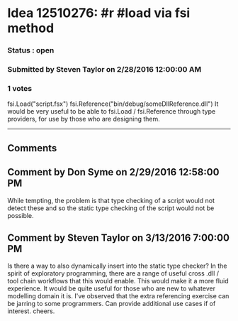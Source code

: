 # Idea 12510276: #r #load via fsi method #

### Status : open

### Submitted by Steven Taylor on 2/28/2016 12:00:00 AM

### 1 votes

fsi.Load("script.fsx")
fsi.Reference("bin/debug/someDllReference.dll")
It would be very useful to be able to fsi.Load / fsi.Reference through type providers, for use by those who are designing them.


------------------------
## Comments


## Comment by Don Syme on 2/29/2016 12:58:00 PM
While tempting, the problem is that type checking of a script would not detect these and so the static type checking of the script would not be possible.


## Comment by Steven Taylor on 3/13/2016 7:00:00 PM
Is there a way to also dynamically insert into the static type checker?
In the spirit of exploratory programming, there are a range of useful cross .dll / tool chain workflows that this would enable. This would make it a more fluid experience. It would be quite useful for those who are new to whatever modelling domain it is. I've observed that the extra referencing exercise can be jarring to some programmers. Can provide additional use cases if of interest.
cheers.

